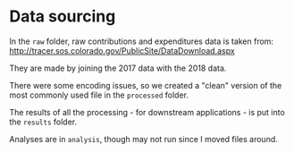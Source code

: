 # Data sourcing

In the `raw` folder, raw contributions and expenditures data is taken from: http://tracer.sos.colorado.gov/PublicSite/DataDownload.aspx

They are made by joining the 2017 data with the 2018 data.

There were some encoding issues, so we created a "clean" version of the most commonly used file in the `processed` folder.

The results of all the processing - for downstream applications - is put into the `results` folder.

Analyses are in `analysis`, though may not run since I moved files around.
